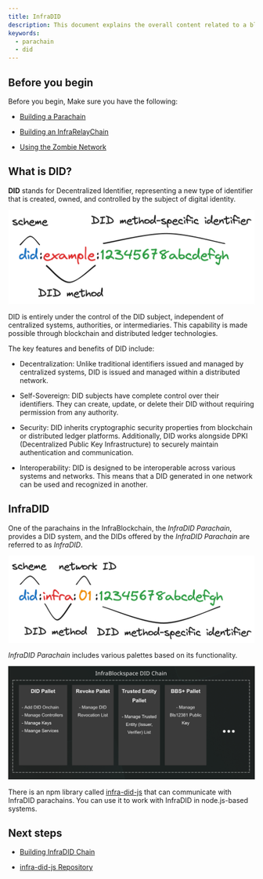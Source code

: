```yaml
---
title: InfraDID
description: This document explains the overall content related to a blockchain specialized for DID (Decentralized Identifier).
keywords:
  - parachain
  - did
---
```


## Before you begin

Before you begin, Make sure you have the following:

<!--
  When the document containing this content is created, please link to that document.
-->

- [Building a Parachain](../tutorials/build/build-a-parachain.md)

- [Building an InfraRelayChain](../tutorials/build/build-infra-relay-chain.md)

- [Using the Zombie Network](../tutorials/test/simulate-parachains.md)

## What is DID?

**DID** stands for Decentralized Identifier, representing a new type of identifier that is created, owned, and controlled by the subject of digital identity.

![did-method](/media/images/docs/infrablockchain/service-chains/did-method.png)

DID is entirely under the control of the DID subject, independent of centralized systems, authorities, or intermediaries. This capability is made possible through blockchain and distributed ledger technologies.

The key features and benefits of DID include:

- Decentralization: Unlike traditional identifiers issued and managed by centralized systems, DID is issued and managed within a distributed network.

- Self-Sovereign: DID subjects have complete control over their identifiers. They can create, update, or delete their DID without requiring permission from any authority.

- Security: DID inherits cryptographic security properties from blockchain or distributed ledger platforms. Additionally, DID works alongside DPKI (Decentralized Public Key Infrastructure) to securely maintain authentication and communication.

- Interoperability: DID is designed to be interoperable across various systems and networks. This means that a DID generated in one network can be used and recognized in another.

## InfraDID

One of the parachains in the InfraBlockchain, the _InfraDID Parachain_, provides a DID system, and the DIDs offered by the _InfraDID Parachain_ are referred to as _InfraDID_.

![infra-did-method](/media/images/docs/infrablockchain/service-chains/infra-did-method.png)

_InfraDID Parachain_ includes various palettes based on its functionality.

![infra-did-pallet](/media/images/docs/infrablockchain/service-chains/infra-did-pallet.png)

There is an npm library called [infra-did-js](https://github.com/InfraBlockchain/infra-did-js/tree/main) that can communicate with InfraDID parachains. You can use it to work with InfraDID in node.js-based systems.

## Next steps

- [Building InfraDID Chain](../tutorials/service-chains/infra-did-parachain/)

- [infra-did-js Repository](https://github.com/InfraBlockchain/infra-did-js/tree/main)
